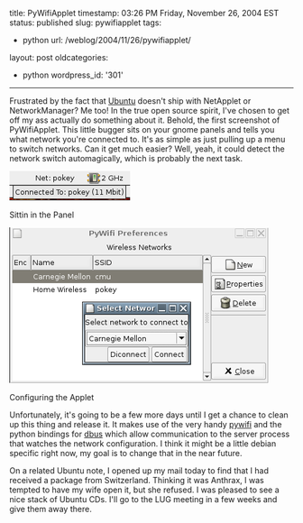title: PyWifiApplet
timestamp: 03:26 PM Friday, November 26, 2004 EST
status: published
slug: pywifiapplet
tags:
- python
url: /weblog/2004/11/26/pywifiapplet/

layout: post
oldcategories:
- python
wordpress_id: '301'

---

Frustrated by the fact that [Ubuntu](http://www.ubuntulinux.org/) doesn't ship with NetApplet or
NetworkManager?  Me too!  In the true open source spirit, I've chosen
to get off my ass actually do something about it.  Behold, the first
screenshot of PyWifiApplet.  This little bugger sits on your gnome
panels and tells you what network you're connected to.  It's as
simple as just pulling up a menu to switch networks.  Can it get much
easier?  Well, yeah, it could detect the network switch automagically,
which is probably the next task.




![pywifiapplet image 1](/resources/images/blog/pywifiapplet1.png)
  
Sittin in the Panel  

![pywifiapplet image 2](/resources/images/blog/pywifiapplet2.png)
  
Configuring the Applet  





Unfortunately, it's going to be a few more days until I get a chance
to clean up this thing and release it.  It makes use of the very handy
[pywifi](http://unix.freshmeat.net/projects/pywifi/) and the
python bindings for [dbus](http://www.freedesktop.org/Software/dbus)
which allow communication to the server process that watches the network
configuration.  I think it might be a little debian specific right now, my
goal is to change that in the near future.






On a related Ubuntu note, I opened up my mail today to find that I had
received a package from Switzerland.  Thinking it was Anthrax, I was tempted
to have my wife open it, but she refused.  I was pleased to see a nice stack
of Ubuntu CDs.  I'll go to the LUG meeting in a few weeks and give them
away there.

